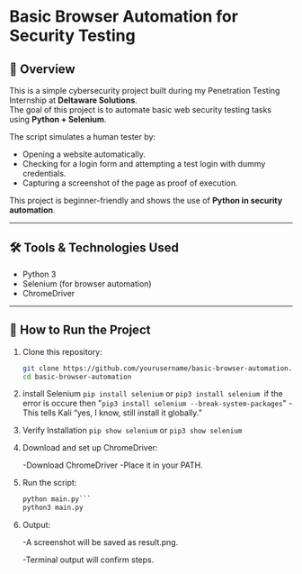# Basic Browser Automation for Security Testing

## 📌 Overview
This is a simple cybersecurity project built during my Penetration Testing Internship at **Deltaware Solutions**.  
The goal of this project is to automate basic web security testing tasks using **Python + Selenium**.

The script simulates a human tester by:
- Opening a website automatically.
- Checking for a login form and attempting a test login with dummy credentials.
- Capturing a screenshot of the page as proof of execution.

This project is beginner-friendly and shows the use of **Python in security automation**.

---

## 🛠 Tools & Technologies Used
- Python 3
- Selenium (for browser automation)
- ChromeDriver

---

## 🚀 How to Run the Project

1. Clone this repository:
   ```bash
   git clone https://github.com/yourusername/basic-browser-automation.git
   cd basic-browser-automation
2. install Selenium
      ```pip install selenium``` or ```pip3 install selenium ```if the error is occure then "```pip3 install selenium --break-system-packages```" - This tells Kali “yes, I know, still install it globally.”
3. Verify Installation
   ```pip show selenium``` or ```pip3 show selenium```

4. Download and set up ChromeDriver:

     -Download ChromeDriver
     -Place it in your PATH.
5. Run the script:
     ```python
   python main.py```
     python3 main.py
6. Output:

     -A screenshot will be saved as result.png.

     -Terminal output will confirm steps.
